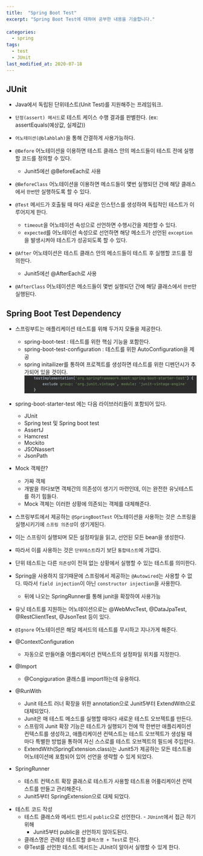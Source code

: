 ```yaml
---
title:  "Spring Boot Test"
excerpt: "Spring Boot Test에 대하여 공부한 내용을 기술합니다."

categories:
  - spring
tags:
  - test
  - JUnit
last_modified_at: 2020-07-18
---
```


## JUnit
- Java에서 독립된 단위테스트(Unit Test)를 지원해주는 프레임워크.
- `단정(assert) 메서드`로 테스트 케이스 수행 결과를 판별한다.
(ex: assertEquals(예상값, 실제값))
- `어노테이션(@blahblah)`을 통해 간결하게 사용가능하다.

- `@Before` 어노테이션을 이용하면 테스트 클래스 안의 메소드들이 테스트 전에 실행할 코드를 정의할 수 있다.
  * Junit5에선 @BeforeEach로 사용
- `@BeforeClass` 어노테이션을 이용하면 메소드들이 몇번 실행되던 간에 해당 클래스에서 `한번`만 실행하도록 할 수 있다.

- `@Test` 메서드가 호출될 때 마다 새로운 인스턴스를 생성하여 독립적인 테스트가 이루어지게 한다. 
  * `timeout`을 어노테이션 속성으로 선언하면 수행시간을 제한할 수 있다.
  * `expected`를 어노테이션 속성으로 선언하면 해당 메소드가 선언된 `exception`을 발생시켜야 테스트가 성공되도록 할 수 있다.

- `@After` 어노테이션은 테스트 클래스 안의 메소드들이 테스트 후 실행할 코드를 정의한다.
  * Junit5에선 @AfterEach로 사용
- `@AfterClass` 어노테이션은 메소드들이 몇번 실행되던 간에 해당 클래스에서 `한번`만 실행된다.

## Spring Boot Test Dependency
- 스프링부트는 애플리케이션 테스트를 위해 두가지 모듈을 제공한다.
  * spring-boot-test : 테스트를 위한 핵심 기능을 포함한다.
  * spring-boot-test-configuration : 테스트를 위한 AutoConfiguration을 제공
  * spring initailizer를 통하여 프로젝트를 생성하면 테스트를 위한 디펜던시가 추가되어 있을 것이다.
 ![1](/assets/images/spring-boot-test.png)

- spring-boot-starter-test 에는 다음 라이브러리들이 포함되어 있다.
  * JUnit
  * Spring test 및 Spring boot test
  * AssertJ
  * Hamcrest
  * Mockito
  * JSONassert
  * JsonPath

* Mock 객체란?
  * 가짜 객체
  * 개발을 하다보면 객체간의 의존성이 생기기 마련인데, 이는 완전한 유닛테스트를 하기 힘들다.
  * Mock 객체는 이러한 상황에 의존되는 객체를 대체해준다.

* 스프링부트에서 제공하는 `@SpringBootTest` 어노테이션을 사용하는 것은 스프링을 실행시키기에 `스프링 의존성`이 생기게된다. 
* 이는 스프링이 실행되며 모든 설정파일을 읽고, 선언된 모든 bean을 생성한다.
* 따라서 이를 사용하는 것은 `단위테스트`라기 보단 `통합테스트`에 가깝다.

* 단위 테스트는 다른 `의존성`이 전혀 없는 상황에서 실행할 수 있는 테스트를 의미한다.
* Spring을 사용하지 않기때문에 스프링에서 제공하는 `@Autowired`는 사용할 수 없다. 따라서 `field injection`이 아닌 `constructor injection`을 사용한다.
  * 뒤에 나오는 SpringRunner를 통해 junit을 확장하여 사용가능
* 유닛 테스트를 지원하는 어노테이션으로는 @WebMvcTest, @DataJpaTest, @RestClientTest, @JsonTest 등이 있다.

* `@Ignore` 어노테이션은 해당 메서드의 테스트를 무시하고 지나가게 해준다.

* @ContextConfiguration
  * 자동으로 만들어줄 어플리케이션 컨텍스트의 설정파일 위치를 지정한다.
* @Import
  * @Congiguration 클래스를 import하는데 유용하댜.

* @RunWith 
  * Junit 테스트 러너 확장을 위한 annotation으로 Junit5부터 ExtendWith으로 대체되었다.
  * Junit은 매 테스트 메소드를 실행할 때마다 새로운 테스트 오브젝트를 만든다.
  * 스프링의 Junit 확장 기능은 테스트가 실행되기 전에 딱 한번만 애플리케이션 컨텍스트를 생성하고, 애플리케이션 컨텍스트는 테스트 오브젝트가 생성될 때마다 특별한 방법을 통하여 자신 스스로를 테스트 오브젝트의 필드에 주입한다.
  * ExtendWith(SpringExtension.class)는 Junit5가 제공하는 모든 테스트용 어노테이션에 포함되어 있어 선언을 생략할 수 있게 되었다.
* SpringRunner
  * 테스트 컨텍스트 확장 클래스로 테스트가 사용할 테스트용 어픞리케이션 컨텍스트를 만들고 관리해준다.
  * Junit5부터 SpringExtension으로 대체 되었다.
  
- 테스트 코드 작성
  * 테스트 클래스와 메서드 반드시 `public`으로 선언한다. - `JUnint`에서 접근 하기 위해
      * Junit5부터 public을 선언하지 않아도된다.
  * 클래스명은 관례상 테스트할 `클래스명 + Test`로 한다.
  * @Test를 선언한 테스트 메서드는 JUnit이 알아서 실행할 수 있게 한다.